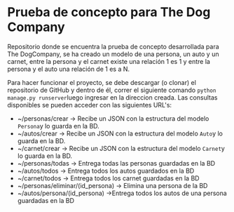 # Prueba de concepto para The Dog Company

Repositorio donde se encuentra la prueba de concepto desarrollada para The DogCompany, se ha creado un modelo de una persona, un auto y un carnet, entre la persona y el carnet existe una relación 1 es 1 y entre la persona y el auto una relación de 1 es a N.

Para hacer funcionar el proyecto, se debe descargar (o clonar) el repositorio de GitHub y dentro de él, correr el siguiente comando `python manage.py runserver`luego ingresar en la direccion creada. Las consultas disponibles se pueden acceder con las siguientes URL's:

* ~/personas/crear -> Recibe un JSON con la estructura del modelo `Persona`y lo guarda en la BD.
* ~/autos/crear -> Recibe un JSON con la estructura del modelo `Auto`y lo guarda en la BD.
* ~/carnet/crear -> Recibe un JSON con la estructura del modelo `Carnet`y lo guarda en la BD.
* ~/personas/todas -> Entrega todas las personas guardadas en la BD
* ~/autos/todos -> Entrega todos los autos guardados en la BD
* ~/carnet/todos -> Entrega todos los carnet guardadas en la BD
* ~/personas/eliminar/(id_persona) -> Elimina una persona de la BD
* ~/autos/persona/(id_persona) ->Entrega todos los autos de una persona guardadas en la BD
